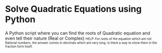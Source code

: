 # Solve Quadratic Equations using Python
A Python script where you can find the roots of Quadratic equation and even tell their nature (Real or Complex)
<font size="1"> HELP: For roots of the equation which are not Rational numbers, the answer comes in decimals which are very long. Is there a way to show them in the fraction form itself. </font>